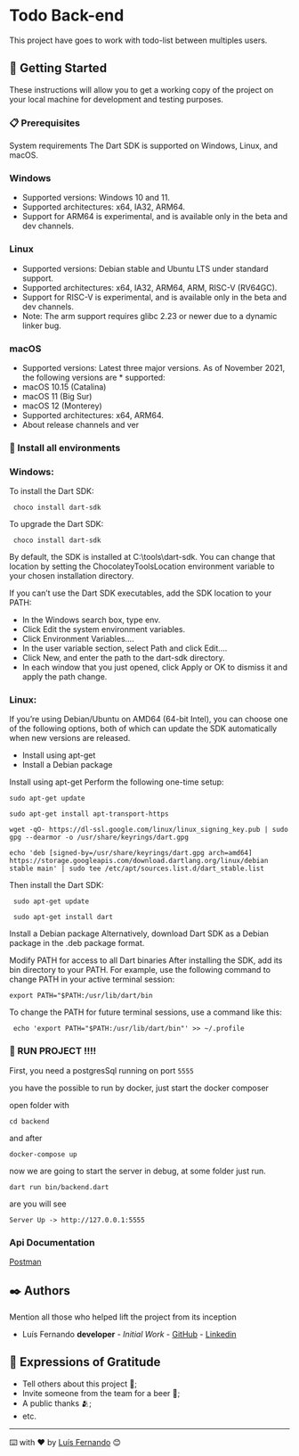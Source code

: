 # Todo Back-end

This project have goes to work with todo-list between multiples users.

## 🚀 Getting Started

These instructions will allow you to get a working copy of the project on your local machine for development and testing purposes.

### 📋 Prerequisites

System requirements
The Dart SDK is supported on Windows, Linux, and macOS.

### Windows
* Supported versions: Windows 10 and 11.
* Supported architectures: x64, IA32, ARM64.
* Support for ARM64 is experimental, and is available only in the beta and dev channels.
 ### Linux
* Supported versions: Debian stable and Ubuntu LTS under standard support.
* Supported architectures: x64, IA32, ARM64, ARM, RISC-V (RV64GC).
* Support for RISC-V is experimental, and is available only in the beta and dev channels.
* Note: The arm support requires glibc 2.23 or newer due to a dynamic linker bug.

 ### macOS
* Supported versions: Latest three major versions. As of November 2021, the following versions are * supported:
* macOS 10.15 (Catalina)
* macOS 11 (Big Sur)
* macOS 12 (Monterey)
* Supported architectures: x64, ARM64.
* About release channels and ver



### 🔧 Install all environments
### Windows:

To install the Dart SDK:
```
 choco install dart-sdk
```

To upgrade the Dart SDK:
```
 choco install dart-sdk
```


By default, the SDK is installed at C:\tools\dart-sdk. You can change that location by setting the ChocolateyToolsLocation environment variable to your chosen installation directory.

If you can’t use the Dart SDK executables, add the SDK location to your PATH:

* In the Windows search box, type env.
* Click Edit the system environment variables.
* Click Environment Variables….
* In the user variable section, select Path and click Edit….
* Click New, and enter the path to the dart-sdk directory.
* In each window that you just opened, click Apply or OK to dismiss it and apply the path change.



### Linux:



If you’re using Debian/Ubuntu on AMD64 (64-bit Intel), you can choose one of the following options, both of which can update the SDK automatically when new versions are released.


* Install using apt-get
* Install a Debian package

Install using apt-get
Perform the following one-time setup:

```
sudo apt-get update

sudo apt-get install apt-transport-https

wget -qO- https://dl-ssl.google.com/linux/linux_signing_key.pub | sudo gpg --dearmor -o /usr/share/keyrings/dart.gpg

echo 'deb [signed-by=/usr/share/keyrings/dart.gpg arch=amd64] https://storage.googleapis.com/download.dartlang.org/linux/debian stable main' | sudo tee /etc/apt/sources.list.d/dart_stable.list

```

Then install the Dart SDK:


```
 sudo apt-get update

 sudo apt-get install dart
```

Install a Debian package
Alternatively, download Dart SDK as a Debian package in the .deb package format.

Modify PATH for access to all Dart binaries
After installing the SDK, add its bin directory to your PATH. For example, use the following command to change PATH in your active terminal session:

``` 
export PATH="$PATH:/usr/lib/dart/bin
```


To change the PATH for future terminal sessions, use a command like this:

```
 echo 'export PATH="$PATH:/usr/lib/dart/bin"' >> ~/.profile
```




### 🚀 RUN PROJECT !!!!

First, you need a postgresSql running on port ```5555```

you have the possible to run by docker, just start the docker composer

open folder with
```
cd backend
```

and after

```
docker-compose up
```

now we are going to start the server in debug, at some folder just run.

```
dart run bin/backend.dart
```

are you will see

```
Server Up -> http://127.0.0.1:5555
```


### Api Documentation


[Postman](https://documenter.getpostman.com/view/4907684/2s7YYpdjtL)



## ✒️ Authors

Mention all those who helped lift the project from its inception

* Luís Fernando **developer** - *Initial Work* - [GitHub](https://github.com/munhozfontana) - [Linkedin](https://www.linkedin.com/in/luis-fernando-munhoz-fontana-neto-652aa88a/)


## 🎁 Expressions of Gratitude

* Tell others about this project 📢;
* Invite someone from the team for a beer 🍺;
* A public thanks 🫂;
* etc.


---
⌨️ with ❤️ by [Luís Fernando](https://gist.github.com/munhozfontana) 😊